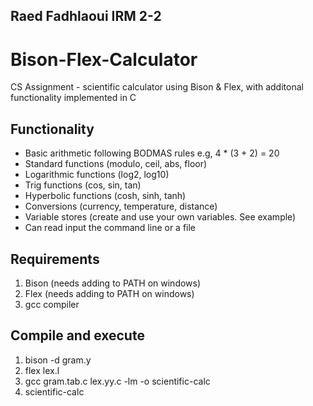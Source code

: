## Raed Fadhlaoui IRM 2-2

# Bison-Flex-Calculator

CS Assignment - scientific calculator using Bison &amp; Flex, with additonal functionality implemented in C

## Functionality

- Basic arithmetic following BODMAS rules e.g, 4 \* (3 + 2) = 20
- Standard functions (modulo, ceil, abs, floor)
- Logarithmic functions (log2, log10)
- Trig functions (cos, sin, tan)
- Hyperbolic functions (cosh, sinh, tanh)
- Conversions (currency, temperature, distance)
- Variable stores (create and use your own variables. See example)
- Can read input the command line or a file

## Requirements

1. Bison (needs adding to PATH on windows)
2. Flex (needs adding to PATH on windows)
3. gcc compiler

## Compile and execute

1. bison -d gram.y
2. flex lex.l
3. gcc gram.tab.c lex.yy.c -lm -o scientific-calc
4. scientific-calc
